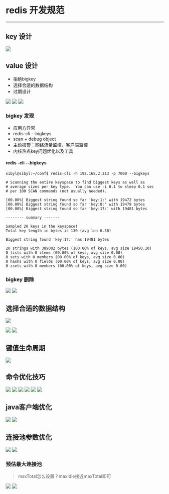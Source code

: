 # redis 开发规范
--- 
## key 设计
![](./img/key名设计.png)

## value 设计
- 拒绝bigkey
- 选择合适的数据结构
- 过期设计

![](./img/bigkey.png)
![](./img/bigkey危害.png)
![](./img/bigkey发现.png)

### bigkey 发现
- 应用方异常
- redis-cli --bigkeys
- scan + debug object
- 主动报警：网络流量监控，客户端监控
- 内核热点key问题优化以及工具

#### redis -cli --bigkeys
```shell
sibyl@sibyl:~/conf$ redis-cli -h 192.168.2.213 -p 7000 --bigkeys

# Scanning the entire keyspace to find biggest keys as well as
# average sizes per key type.  You can use -i 0.1 to sleep 0.1 sec
# per 100 SCAN commands (not usually needed).

[00.00%] Biggest string found so far 'key:1:' with 19472 bytes
[00.00%] Biggest string found so far 'key:8:' with 19479 bytes
[00.00%] Biggest string found so far 'key:17:' with 19481 bytes

-------- summary -------

Sampled 20 keys in the keyspace!
Total key length in bytes is 130 (avg len 6.50)

Biggest string found 'key:17:' has 19481 bytes

20 strings with 389002 bytes (100.00% of keys, avg size 19450.10)
0 lists with 0 items (00.00% of keys, avg size 0.00)
0 sets with 0 members (00.00% of keys, avg size 0.00)
0 hashs with 0 fields (00.00% of keys, avg size 0.00)
0 zsets with 0 members (00.00% of keys, avg size 0.00)
```

### bigkey 删除
![](./img/bigkey删除.png)
![](./img/bigkey-delBigHash.png)

## 选择合适的数据结构
![](./img/选择合适的数据结构.png)

![](./img/三种方案的比较.png)
![](./img/三种比较表格.png)

## 键值生命周期
![](./img/redis生命周期.png)

## 命令优化技巧
![](./img/命令优化-1.png)
![](./img/命令优化技巧-2.png)
![](./img/命令优化技巧-3.png)
![](./img/命令优化技巧-4.png)
![](./img/命令优化技巧-5.png)
![](./img/命令优化技巧-6.png)

## java客户端优化
![](./img/java客户端优化-1.png)
![](./img/java客户端优化-2.png)

## 连接池参数优化
![](./img/连接池参数优化-1.png)
![](./img/连接池参数优化-2.png)

### 预估最大连接池
> maxTotal怎么设置？maxIdle接近maxTotal即可

![](./img/预估连接池-1.png)
![](./img/预估连接池-2.png)
